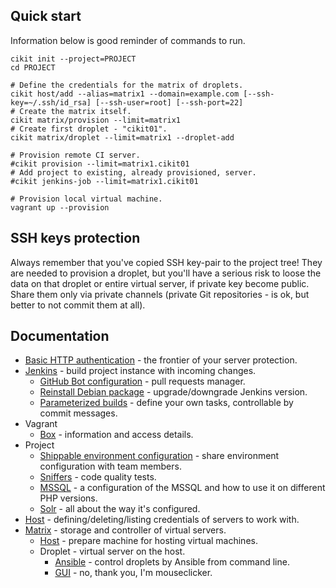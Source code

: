 ## Quick start

Information below is good reminder of commands to run.

```shell
cikit init --project=PROJECT
cd PROJECT

# Define the credentials for the matrix of droplets.
cikit host/add --alias=matrix1 --domain=example.com [--ssh-key=~/.ssh/id_rsa] [--ssh-user=root] [--ssh-port=22]
# Create the matrix itself.
cikit matrix/provision --limit=matrix1
# Create first droplet - "cikit01".
cikit matrix/droplet --limit=matrix1 --droplet-add

# Provision remote CI server.
#cikit provision --limit=matrix1.cikit01
# Add project to existing, already provisioned, server.
#cikit jenkins-job --limit=matrix1.cikit01

# Provision local virtual machine.
vagrant up --provision
```

## SSH keys protection

Always remember that you've copied SSH key-pair to the project tree! They are needed to provision a droplet, but you'll have a serious risk to loose the data on that droplet or entire virtual server, if private key become public. Share them only via private channels (private Git repositories - is ok, but better to not commit them at all).

## Documentation

- [Basic HTTP authentication](basic-http-auth) - the frontier of your server protection.
- [Jenkins](jenkins) - build project instance with incoming changes.
  - [GitHub Bot configuration](jenkins/github-bot) - pull requests manager.
  - [Reinstall Debian package](jenkins/reinstall-deb) - upgrade/downgrade Jenkins version.
  - [Parameterized builds](jenkins/builds-actions) - define your own tasks, controllable by commit messages.
- Vagrant
  - [Box](vagrant/box) - information and access details.
- Project
  - [Shippable environment configuration](project/env-config) - share environment configuration with team members.
  - [Sniffers](project/sniffers) - code quality tests.
  - [MSSQL](project/mssql) - a configuration of the MSSQL and how to use it on different PHP versions.
  - [Solr](project/solr) - all about the way it's configured.
- [Host](host) - defining/deleting/listing credentials of servers to work with.
- [Matrix](matrix) - storage and controller of virtual servers.
  - [Host](matrix/host) - prepare machine for hosting virtual machines.
  - Droplet - virtual server on the host.
    - [Ansible](matrix/droplet/ANSIBLE.md) - control droplets by Ansible from command line.
    - [GUI](matrix/droplet/UI.md) - no, thank you, I'm mouseclicker.
